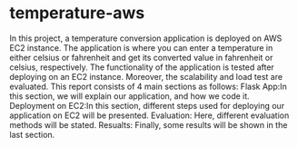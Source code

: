 # temperature-aws
In this project, a temperature conversion application is deployed on AWS EC2 instance. The application is where you can enter a temperature in either celsius or fahrenheit and get its converted value in fahrenheit or celsius, respectively. The functionality of the application is tested after deploying on an EC2 instance. Moreover, the scalability and load test are evaluated.
This report consists of 4 main sections as follows:
Flask App:In this section, we will explain our application, and how we code it. 
Deployment on EC2:In this section, different steps used for deploying our application on EC2 will be presented.
Evaluation: Here, different evaluation methods will be stated.
Resualts: Finally, some results will be shown in the last section.
